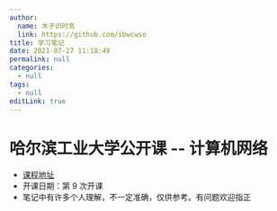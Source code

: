 ```yaml
---
author: 
  name: 木子识时务
  link: https://github.com/sbwcwso
title: 学习笔记
date: 2021-07-27 11:18:49
permalink: null
categories: 
  - null
tags: 
  - null
editLink: true
---
```


# 哈尔滨工业大学公开课 -- 计算机网络

<!-- TODO vuepress 中 frontmatter 的各属性为 null 的原因 -->

* [课程地址](https://www.icourse163.org/learn/HIT-154005?tid=1450314458#/learn/announce)
* 开课日期：第 9 次开课
* 笔记中有许多个人理解，不一定准确，仅供参考。有问题欢迎指正